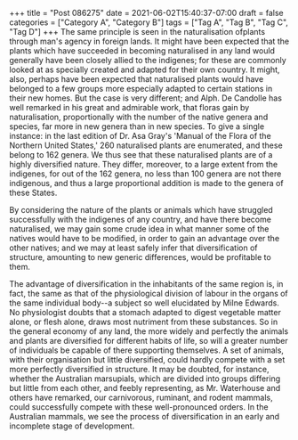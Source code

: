 +++
title = "Post 086275"
date = 2021-06-02T15:40:37-07:00
draft = false
categories = ["Category A", "Category B"]
tags = ["Tag A", "Tag B", "Tag C", "Tag D"]
+++
The same principle is seen in the naturalisation ofplants through man's agency in foreign lands. It might have been expected that the plants which have succeeded in becoming naturalised in any land would generally have been closely allied to the indigenes; for these are commonly looked at as specially created and adapted for their own country. It might, also, perhaps have been expected that naturalised plants would have belonged to a few groups more especially adapted to certain stations in their new homes. But the case is very different; and Alph. De Candolle has well remarked in his great and admirable work, that floras gain by naturalisation, proportionally with the number of the native genera and species, far more in new genera than in new species. To give a single instance: in the last edition of Dr. Asa Gray's 'Manual of the Flora of the Northern United States,' 260 naturalised plants are enumerated, and these belong to 162 genera. We thus see that these naturalised plants are of a highly diversified nature. They differ, moreover, to a large extent from the indigenes, for out of the 162 genera, no less than 100 genera are not there indigenous, and thus a large proportional addition is made to the genera of these States.

By considering the nature of the plants or animals which have struggled successfully with the indigenes of any country, and have there become naturalised, we may gain some crude idea in what manner some of the natives would have to be modified, in order to gain an advantage over the other natives; and we may at least safely infer that diversification of structure, amounting to new generic differences, would be profitable to them.

The advantage of diversification in the inhabitants of the same region is, in fact, the same as that of the physiological division of labour in the organs of the same individual body--a subject so well elucidated by Milne Edwards. No physiologist doubts that a stomach adapted to digest vegetable matter alone, or flesh alone, draws most nutriment from these substances. So in the general economy of any land, the more widely and perfectly the animals and plants are diversified for different habits of life, so will a greater number of individuals be capable of there supporting themselves. A set of animals, with their organisation but little diversified, could hardly compete with a set more perfectly diversified in structure. It may be doubted, for instance, whether the Australian marsupials, which are divided into groups differing but little from each other, and feebly representing, as Mr. Waterhouse and others have remarked, our carnivorous, ruminant, and rodent mammals, could successfully compete with these well-pronounced orders. In the Australian mammals, we see the process of diversification in an early and incomplete stage of development.
